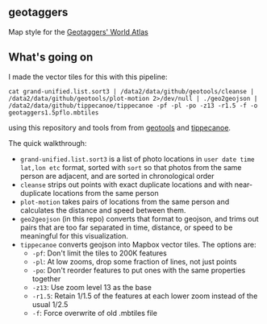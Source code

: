 geotaggers
----------

Map style for the [Geotaggers' World Atlas](https://www.mapbox.com/blog/geotaggers-world-atlas/)

What's going on
---------------

I made the vector tiles for this with this pipeline:

    cat grand-unified.list.sort3 | /data2/data/github/geotools/cleanse | /data2/data/github/geotools/plot-motion 2>/dev/null | ./geo2geojson | /data2/data/github/tippecanoe/tippecanoe -pf -pl -po -z13 -r1.5 -f -o geotaggers1.5pflo.mbtiles

using this repository and tools from from [geotools](https://github.com/ericfischer/geotools/)
and [tippecanoe](https://github.com/mapbox/tippecanoe).

The quick walkthrough:

 * <code>grand-unified.list.sort3</code> is a list of photo locations in <code>user date time lat,lon etc</code> format, sorted with <code>sort</code> so that photos from the same person are adjacent, and are sorted in chronological order
 * <code>cleanse</code> strips out points with exact duplicate locations and with near-duplicate locations from the same person
 * <code>plot-motion</code> takes pairs of locations from the same person and calculates the distance and speed between them.
 * <code>geo2geojson</code> (in this repo) converts that format to geojson, and trims out pairs that are too far separated in time, distance, or speed to be meaningful for this visualization.
 * <code>tippecanoe</code> converts geojson into Mapbox vector tiles. The options are:
   * <code>-pf</code>: Don't limit the tiles to 200K features
   * <code>-pl</code>: At low zooms, drop some fraction of lines, not just points
   * <code>-po</code>: Don't reorder features to put ones with the same properties together
   * <code>-z13</code>: Use zoom level 13 as the base
   * <code>-r1.5</code>: Retain 1/1.5 of the features at each lower zoom instead of the usual 1/2.5
   * <code>-f</code>: Force overwrite of old .mbtiles file
